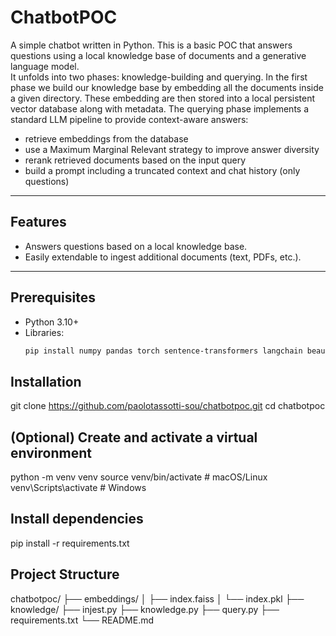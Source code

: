 # ChatbotPOC

A simple chatbot written in Python.
This is a basic POC that answers questions using a local knowledge base of documents and a generative language model.  
It unfolds into two phases: knowledge-building and querying.
In the first phase we build our knowledge base by embedding all the documents inside a given directory.
These embedding are then stored into a local persistent vector database along with metadata.
The querying phase implements a standard LLM pipeline to provide context-aware answers:
 - retrieve embeddings from the database
 - use a Maximum Marginal Relevant strategy to improve answer diversity
 - rerank retrieved documents based on the input query
 - build a prompt including a truncated context and chat history (only questions)

---

## Features

- Answers questions based on a local knowledge base.
- Easily extendable to ingest additional documents (text, PDFs, etc.).

---

## Prerequisites

- Python 3.10+
- Libraries:
  ```bash
  pip install numpy pandas torch sentence-transformers langchain beautifulsoup4 requests tqdm


## Installation
git clone https://github.com/paolotassotti-sou/chatbotpoc.git
cd chatbotpoc


## (Optional) Create and activate a virtual environment
python -m venv venv
source venv/bin/activate  # macOS/Linux
venv\Scripts\activate     # Windows


## Install dependencies
pip install -r requirements.txt


## Project Structure

chatbotpoc/
├── embeddings/
│ ├── index.faiss
│ └── index.pkl
├── knowledge/
├── injest.py
├── knowledge.py
├── query.py
├── requirements.txt
└── README.md


